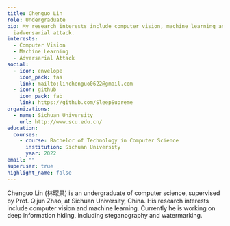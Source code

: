 ```yaml
---
title: Chenguo Lin
role: Undergraduate
bio: My research interests include computer vision, machine learning and
  iadversarial attack.
interests:
  - Computer Vision
  - Machine Learning
  - Adversarial Attack
social:
  - icon: envelope
    icon_pack: fas
    link: mailto:linchenguo0622@gmail.com
  - icon: github
    icon_pack: fab
    link: https://github.com/SleepSupreme
organizations:
  - name: Sichuan University
    url: http://www.scu.edu.cn/
education:
  courses:
    - course: Bachelor of Technology in Computer Science
      institution: Sichuan University
      year: 2022
email: ""
superuser: true
highlight_name: false
---
```


Chenguo Lin (林琛果) is an undergraduate of computer science, supervised by Prof. Qijun Zhao, at Sichuan University, China. His research interests include computer vision and machine learning. Currently he is working on deep information hiding, including steganography and watermarking.
